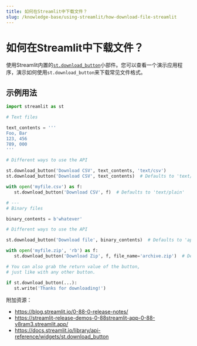 ```yaml
---
title: 如何在Streamlit中下载文件？
slug: /knowledge-base/using-streamlit/how-download-file-streamlit
---
```


# 如何在Streamlit中下载文件？

使用Streamlit内置的[`st.download_button`](/library/api-reference/widgets/st.download_button)小部件。您可以查看一个演示应用程序，演示如何使用`st.download_button`来下载常见文件格式。

## 示例用法

```python
import streamlit as st

# Text files

text_contents = '''
Foo, Bar
123, 456
789, 000
'''

# Different ways to use the API

st.download_button('Download CSV', text_contents, 'text/csv')
st.download_button('Download CSV', text_contents)  # Defaults to 'text/plain'

with open('myfile.csv') as f:
   st.download_button('Download CSV', f)  # Defaults to 'text/plain'

# ---
# Binary files

binary_contents = b'whatever'

# Different ways to use the API

st.download_button('Download file', binary_contents)  # Defaults to 'application/octet-stream'

with open('myfile.zip', 'rb') as f:
   st.download_button('Download Zip', f, file_name='archive.zip')  # Defaults to 'application/octet-stream'

# You can also grab the return value of the button,
# just like with any other button.

if st.download_button(...):
   st.write('Thanks for downloading!')
```

附加资源：

- <https://blog.streamlit.io/0-88-0-release-notes/>
- <https://streamlit-release-demos-0-88streamlit-app-0-88-v8ram3.streamlit.app/>
- <https://docs.streamlit.io/library/api-reference/widgets/st.download_button>
